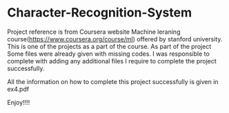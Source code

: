 Character-Recognition-System
============================

Project reference is from Coursera website Machine leraning course(https://www.coursera.org/course/ml) offered 
by stanford university. This is one of the projects as a part of the course. As part of the project Some files 
were already given with missing codes. 
I was responsible to complete with adding any additional files I require to complete the project successfully.

All the information on how to complete this project successfully is given in ex4.pdf

Enjoy!!!!
